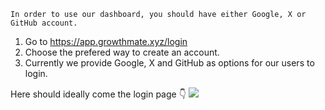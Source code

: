 ```admonish note
In order to use our dashboard, you should have either Google, X or GitHub account. 
```

1. Go to <a href="https://app.growthmate.xyz/login" target="_blank">https://app.growthmate.xyz/login</a>
2. Choose the prefered way to create an account.
3. Currently we provide Google, X and GitHub as options for our users to login. 

Here should ideally come the login page 👇
![](https://i.imgur.com/a/BD6V82S)